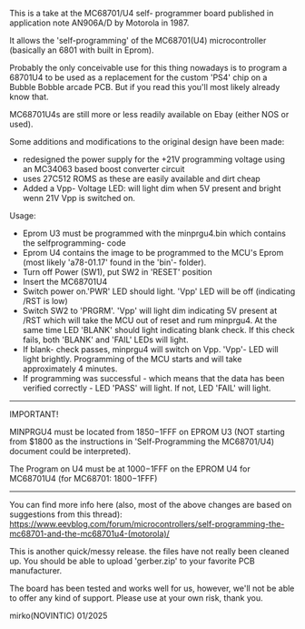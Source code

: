 This is a take at the MC68701/U4 self- programmer board published in application note AN906A/D by Motorola in 1987.

It allows the 'self-programming' of the MC68701(U4) microcontroller (basically an 6801 with built in Eprom).

Probably the only conceivable use for this thing nowadays is to program a 68701U4 to be used as a replacement for the custom 'PS4' chip on a Bubble Bobble arcade PCB. But if you read this you'll most likely already know that.

MC68701U4s are still more or less readily available on Ebay (either NOS or used).

Some additions and modifications to the original design have been made:
 - redesigned the power supply for the +21V programming voltage using an MC34063 based boost converter circuit
 - uses 27C512 ROMS as these are easily available and dirt cheap
 - Added a Vpp- Voltage LED: will light dim when 5V present and bright wenn 21V Vpp is switched on.

Usage: 
 - Eprom U3 must be programmed with the minprgu4.bin which contains the selfprogramming- code
 - Eprom U4 contains the image to be programmed to the MCU's Eprom (most likely 'a78-01.17' found in the 'bin'- folder).
 - Turn off Power (SW1), put SW2 in 'RESET' position
 - Insert the MC68701U4
 - Switch power on.'PWR' LED should light. 'Vpp' LED will be off (indicating /RST is low)
 - Switch SW2 to 'PRGRM'. 'Vpp' will light dim indicating 5V present at /RST which will take the MCU out of reset and rum minprgu4. At the same time LED 'BLANK' should light indicating blank check. If this check fails, both 'BLANK' and 'FAIL' LEDs will light.
 - If blank- check passes, minprgu4 will switch on Vpp. 'Vpp'- LED will light brightly. Programming of the MCU starts and will take approximately 4 minutes.
 - If programming was successful - which means that the data has been verified correctly - LED 'PASS' will light. If not, LED 'FAIL' will light.

-----------------------------------------------------------------------------------------------
IMPORTANT!

MINPRGU4 must be located from $1850-$1FFF on EPROM U3 (NOT starting from $1800 as the instructions in 'Self-Programming the MC68701/U4) document could be interpreted).

The Program on U4 must be at $1000-$1FFF on the EPROM U4 for MC68701U4 (for MC68701: $1800-$1FFF)

-----------------------------------------------------------------------------------------------


You can find more info here (also, most of the above changes are based on suggestions from this thread):
https://www.eevblog.com/forum/microcontrollers/self-programming-the-mc68701-and-the-mc68701u4-(motorola)/

This is another quick/messy release. the files have not really been cleaned up. You should be able to upload 'gerber.zip' to your favorite PCB manufacturer.

The board has been tested and works well for us, however, we'll not be able to offer any kind of support.  Please use at your own risk, thank you.

mirko(NOVINTIC) 01/2025
